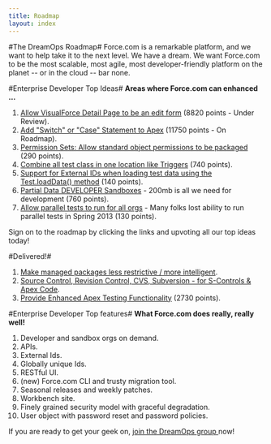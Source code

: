 ```yaml
---
title: Roadmap
layout: index
---
```

#The DreamOps Roadmap#
Force.com is a remarkable platform, and we want to help take it to the next level. We have a dream. We want Force.com to be the most scalable, most agile, most developer-friendly platform on the planet -- or in the cloud -- bar none. 

#Enterprise Developer Top Ideas#
**Areas where Force.com can enhanced ...**

1. [Allow VisualForce Detail Page to be an edit form](https://success.salesforce.com/ideaView?id=08730000000BrQtAAK) (8820 points - Under Review).
1. [Add "Switch" or "Case" Statement to Apex](https://success.salesforce.com/ideaView?id=08730000000BrSIAA0) (11750 points - On Roadmap).
1. [Permission Sets: Allow standard object permissions to be packaged](https://success.salesforce.com/ideaView?id=08730000000kmm6AAA) (290 points).
1. [Combine all test class in one location like Triggers](https://success.salesforce.com/ideaView?id=08730000000knclAAA) (740 points).
1. [Support for External IDs when loading test data using the Test.loadData() method](https://success.salesforce.com/ideaView?id=08730000000kxHhAAI) (140 points).
1. [Partial Data DEVELOPER Sandboxes](https://success.salesforce.com/ideaView?id=08730000000kxdLAAQ) - 200mb is all we need for development (760 points).
1. [Allow parallel tests to run for all orgs](https://success.salesforce.com/ideaView?id=08730000000kyWEAAY) - Many folks lost ability to run parallel tests in Spring 2013 (130 points).

Sign on to the roadmap by clicking the links and upvoting all our top ideas today!

#Delivered!#

1. [Make managed packages less restrictive / more intelligent](https://success.salesforce.com/ideaView?id=08730000000Brq2AAC).
1. [Source Control, Revision Control, CVS, Subversion - for S-Controls & Apex Code](https://success.salesforce.com/ideaView?id=08730000000BrBKAA0).
1. [Provide Enhanced Apex Testing Functionality](https://success.salesforce.com/ideaView?id=08730000000BrPiAAK) (2730 points).

#Enterprise Developer Top features#
**What Force.com does really, really well!**

1. Developer and sandbox orgs on demand.
1. APIs.
1. External Ids.
1. Globally unique Ids.
1. RESTful UI.
1. (new) Force.com CLI and trusty migration tool.
1. Seasonal releases and weekly patches.
1. Workbench site.
1. Finely grained security model with graceful degradation.
1. User object with password reset and password policies.

If you are ready to get your geek on, [join the DreamOps group ](https://success.salesforce.com/_ui/core/chatter/groups/GroupProfilePage?g=0F9300000001qd8) now!
